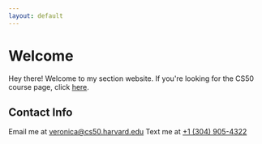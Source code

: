 ```yaml
---
layout: default
---
```


# Welcome

Hey there! Welcome to my section website. If you're looking for the CS50  course page, click [here](https://cs50.harvard.edu/2018/fall/).

## Contact Info

Email me at <veronica@cs50.harvard.edu>
Text me at [+1 (304) 905-4322](tel:+375255318270)
